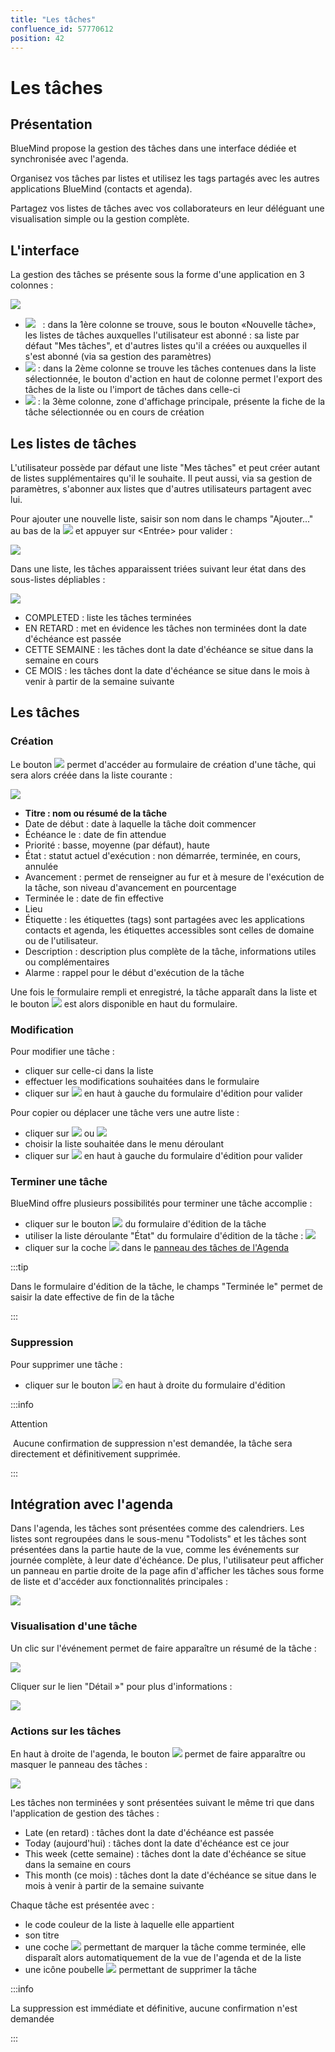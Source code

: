 ```yaml
---
title: "Les tâches"
confluence_id: 57770612
position: 42
---
```

# Les tâches


## Présentation

BlueMind propose la gestion des tâches dans une interface dédiée et synchronisée avec l'agenda.

Organisez vos tâches par listes et utilisez les tags partagés avec les autres applications BlueMind (contacts et agenda).

Partagez vos listes de tâches avec vos collaborateurs en leur déléguant une visualisation simple ou la gestion complète.


## L'interface

La gestion des tâches se présente sous la forme d'une application en 3 colonnes :

![](../../../attachments/57770612/57770649.png)

- ![](../../../attachments/57769989/69896475.png)   : dans la 1ère colonne se trouve, sous le bouton «Nouvelle tâche», les listes de tâches auxquelles l'utilisateur est abonné : sa liste par défaut "Mes tâches", et d'autres listes qu'il a créées ou auxquelles il s'est abonné (via sa gestion des paramètres)
- ![](../../../attachments/57769989/69896474.png) : dans la 2ème colonne se trouve les tâches contenues dans la liste sélectionnée, le bouton d'action en haut de colonne permet l'export des tâches de la liste ou l'import de tâches dans celle-ci
- ![](../../../attachments/57769989/69896473.png) : la 3ème colonne, zone d'affichage principale, présente la fiche de la tâche sélectionnée ou en cours de création


## Les listes de tâches

L'utilisateur possède par défaut une liste "Mes tâches" et peut créer autant de listes supplémentaires qu'il le souhaite. Il peut aussi, via sa gestion de paramètres, s'abonner aux listes que d'autres utilisateurs partagent avec lui.

Pour ajouter une nouvelle liste, saisir son nom dans le champs "Ajouter..." au bas de la ![](../../../attachments/57769989/69896475.png) et appuyer sur &lt;Entrée> pour valider :

![](../../../attachments/57770612/57770647.png)

Dans une liste, les tâches apparaissent triées suivant leur état dans des sous-listes dépliables :

![](../../../attachments/57770612/57770641.png)

- COMPLETED : liste les tâches terminées
- EN RETARD : met en évidence les tâches non terminées dont la date d'échéance est passée
- CETTE SEMAINE : les tâches dont la date d'échéance se situe dans la semaine en cours
- CE MOIS : les tâches dont la date d'échéance se situe dans le mois à venir à partir de la semaine suivante


## Les tâches

### Création

Le bouton ![](../../../attachments/57770612/57770645.png) permet d'accéder au formulaire de création d'une tâche, qui sera alors créée dans la liste courante :

![](../../../attachments/57770612/57770643.png)

- **Titre : nom ou résumé de la tâche**
- Date de début : date à laquelle la tâche doit commencer
- Échéance le : date de fin attendue
- Priorité : basse, moyenne (par défaut), haute
- État : statut actuel d'exécution : non démarrée, terminée, en cours, annulée
- Avancement : permet de renseigner au fur et à mesure de l'exécution de la tâche, son niveau d'avancement en pourcentage
- Terminée le : date de fin effective
- Lieu
- Étiquette : les étiquettes (tags) sont partagées avec les applications contacts et agenda, les étiquettes accessibles sont celles de domaine ou de l'utilisateur.
- Description : description plus complète de la tâche, informations utiles ou complémentaires
- Alarme : rappel pour le début d'exécution de la tâche


Une fois le formulaire rempli et enregistré, la tâche apparaît dans la liste et le bouton ![](../../../attachments/57770612/57770639.png) est alors disponible en haut du formulaire.

### Modification

Pour modifier une tâche :

- cliquer sur celle-ci dans la liste
- effectuer les modifications souhaitées dans le formulaire
- cliquer sur ![](../../../attachments/57770612/57770619.png) en haut à gauche du formulaire d'édition pour valider


Pour copier ou déplacer une tâche vers une autre liste :

- cliquer sur ![](../../../attachments/57770612/57770629.png) ou ![](../../../attachments/57770612/57770627.png)
- choisir la liste souhaitée dans le menu déroulant
- cliquer sur ![](../../../attachments/57770612/57770619.png) en haut à gauche du formulaire d'édition pour valider


### Terminer une tâche

BlueMind offre plusieurs possibilités pour terminer une tâche accomplie :

- cliquer sur le bouton ![](../../../attachments/57770612/57770617.png) du formulaire d'édition de la tâche
- utiliser la liste déroulante "État" du formulaire d'édition de la tâche : ![](../../../attachments/57770612/57770616.png)
- cliquer sur la coche ![](../../../attachments/57770612/57770614.png) dans le [panneau des tâches de l'Agenda](#Lestaches-actions-taches)


:::tip

Dans le formulaire d'édition de la tâche, le champs "Terminée le" permet de saisir la date effective de fin de la tâche

:::


### Suppression

Pour supprimer une tâche :

- cliquer sur le bouton ![](../../../attachments/57770612/57770625.png) en haut à droite du formulaire d'édition


:::info

Attention

 Aucune confirmation de suppression n'est demandée, la tâche sera directement et définitivement supprimée.

:::

## Intégration avec l'agenda

Dans l'agenda, les tâches sont présentées comme des calendriers. Les listes sont regroupées dans le sous-menu "Todolists" et les tâches sont présentées dans la partie haute de la vue, comme les événements sur journée complète, à leur date d'échéance. De plus, l'utilisateur peut afficher un panneau en partie droite de la page afin d'afficher les tâches sous forme de liste et d'accéder aux fonctionnalités principales :

![](../../../attachments/57770612/57770637.png)

### Visualisation d'une tâche

Un clic sur l'événement permet de faire apparaître un résumé de la tâche :

![](../../../attachments/57770612/57770635.png)

Cliquer sur le lien "Détail »" pour plus d'informations :

![](../../../attachments/57770612/57770633.png)

### Actions sur les tâches

En haut à droite de l'agenda, le bouton ![](../../../attachments/57770612/57770623.png) permet de faire apparaître ou masquer le panneau des tâches :

![](../../../attachments/57770612/57770621.png)

Les tâches non terminées y sont présentées suivant le même tri que dans l'application de gestion des tâches :

- Late (en retard) : tâches dont la date d'échéance est passée
- Today (aujourd'hui) : tâches dont la date d'échéance est ce jour
- This week (cette semaine) : tâches dont la date d'échéance se situe dans la semaine en cours
- This month (ce mois) : tâches dont la date d'échéance se situe dans le mois à venir à partir de la semaine suivante


Chaque tâche est présentée avec :

- le code couleur de la liste à laquelle elle appartient
- son titre
- une coche ![](../../../attachments/57770612/57770614.png) permettant de marquer la tâche comme terminée, elle disparaît alors automatiquement de la vue de l'agenda et de la liste
- une icône poubelle ![](../../../attachments/57770612/57770613.png) permettant de supprimer la tâche


:::info

La suppression est immédiate et définitive, aucune confirmation n'est demandée

:::


